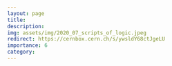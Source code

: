 ```yaml
---
layout: page
title: 
description:  
img: assets/img/2020_07_scripts_of_logic.jpeg
redirect: https://cernbox.cern.ch/s/ywsldY68ctJgeLU
importance: 6
category: 
---
```

